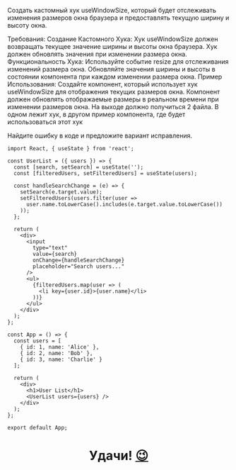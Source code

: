 Создать кастомный хук useWindowSize, который будет отслеживать изменения размеров окна браузера и предоставлять текущую ширину и высоту окна.

Требования:
Создание Кастомного Хука:
Хук useWindowSize должен возвращать текущее значение ширины и высоты окна браузера.
Хук должен обновлять значения при изменении размера окна.
Функциональность Хука:
Используйте событие resize для отслеживания изменений размера окна.
Обновляйте значения ширины и высоты в состоянии компонента при каждом изменении размера окна.
Пример Использования:
Создайте компонент, который использует хук useWindowSize для отображения текущих размеров окна.
Компонент должен обновлять отображаемые размеры в реальном времени при изменении размеров окна.
На выходе должно получиться 2 файла. В одном лежит хук, в другом пример компонента, где будет использоваться этот хук

Найдите ошибку в коде и предложите вариант исправления.
```
import React, { useState } from 'react';

const UserList = ({ users }) => {
  const [search, setSearch] = useState('');
  const [filteredUsers, setFilteredUsers] = useState(users);

  const handleSearchChange = (e) => {
    setSearch(e.target.value);
    setFilteredUsers(users.filter(user => 
      user.name.toLowerCase().includes(e.target.value.toLowerCase())
    ));
  };

  return (
    <div>
      <input
        type="text"
        value={search}
        onChange={handleSearchChange}
        placeholder="Search users..."
      />
      <ul>
        {filteredUsers.map(user => (
          <li key={user.id}>{user.name}</li>
        ))}
      </ul>
    </div>
  );
};

const App = () => {
  const users = [
    { id: 1, name: 'Alice' },
    { id: 2, name: 'Bob' },
    { id: 3, name: 'Charlie' }
  ];

  return (
    <div>
      <h1>User List</h1>
      <UserList users={users} />
    </div>
  );
};

export default App;
```




<h1 align="center">
  Удачи! <a href="https://www.youtube.com/channel/UCaW0RNRwMILFdRM3-EpUYjg" target="_blank">😉</a> 
</h1>
